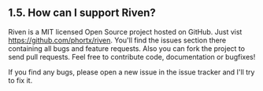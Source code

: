 ## 1.5. How can I support Riven?

Riven is a MIT licensed Open Source project hosted on GitHub. Just vist https://github.com/phortx/riven. You'll find
the issues section there containing all bugs and feature requests. Also you can fork the project to send pull requests.
Feel free to contribute code, documentation or bugfixes!

If you find any bugs, please open a new issue in the issue tracker and I'll try to fix it.
